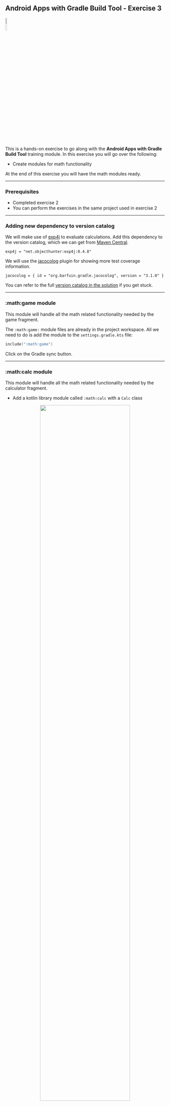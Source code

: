 ## Android Apps with Gradle Build Tool - Exercise 3

<p align="left">
<img width="10%" height="10%" src="https://user-images.githubusercontent.com/120980/174325546-8558160b-7f16-42cb-af0f-511849f22ebc.png">
</p>

This is a hands-on exercise to go along with the
**Android Apps with Gradle Build Tool** training module. In this exercise
you will go over the following:

* Create modules for math functionality

At the end of this exercise you will have the math modules ready.

---
### Prerequisites

* Completed exercise 2
* You can perform the exercises in the same project used in exercise 2

---
### Adding new dependency to version catalog

We will make use of [exp4j](https://en.wikipedia.org/wiki/Exp4j) to
evaluate calculations. Add this dependency to the version catalog, which we can get from
[Maven Central](https://mvnrepository.com/artifact/net.objecthunter/exp4j).

```text
exp4j = "net.objecthunter:exp4j:0.4.8"
```

We will use the [jacocolog](https://plugins.gradle.org/plugin/org.barfuin.gradle.jacocolog)
plugin for showing more test coverage information.

```text
jacocolog = { id = "org.barfuin.gradle.jacocolog", version = "3.1.0" }
```

You can refer to the full
[version catalog in the solution](solution/gradle/libs.versions.toml)
if you get stuck.

---
### :math:game module

This module will handle all the math related functionality needed by
the game fragment.

The `:math:game:` module files are already in the project workspace. All we need to do is add the
module to the `settings.gradle.kts` file:

```kotlin
include(":math:game")
```

Click on the Gradle sync button.

---
### :math:calc module

This module will handle all the math related functionality needed by
the calculator fragment.

* Add a kotlin library module called `:math:calc` with a `Calc` class

<p align="center">
<img width="75%" height="75%" src="https://user-images.githubusercontent.com/120980/220796992-7799b7bf-97fd-4bd6-a798-eb63ca7374e1.png">
</p>

* Update the contents of the build.gradle.kts file as follows:
  * Copy the contents of the [:math:game build.gradle.kts file](solution/math/game/build.gradle.kts)
  * Add a dependency for `exp4j` dependency

The file should now look like:

```kotlin
plugins {
    id("java-library")
    id("org.jetbrains.kotlin.jvm")
    id("jacoco")
    alias(libs.plugins.jacocolog)
}

java {
    toolchain {
        languageVersion.set(JavaLanguageVersion.of(11))
    }
}

dependencies {
    implementation(libs.exp4j)

    testImplementation(kotlin("test"))
}

tasks.named<JacocoReport>("jacocoTestReport") {
    dependsOn(tasks.named("test"))
    reports {
        xml.required.set(true)
    }
}
tasks.named<JacocoCoverageVerification>("jacocoTestCoverageVerification") {
    violationRules {
        rule {
            limit {
                counter = "LINE"
                value = "COVEREDRATIO"
                minimum = "0.5".toBigDecimal()
            }
        }
    }
}
tasks.named("check") {
    dependsOn("jacocoTestCoverageVerification")
}
tasks.named("check") {
    dependsOn("jacocoTestReport")
}
```

* Add code for `math/calc/src/main/java/com/gradle/lab/calc/Calc.kt`:

```kotlin
package com.gradle.lab.calc

import net.objecthunter.exp4j.Expression
import net.objecthunter.exp4j.ExpressionBuilder
import java.util.regex.Pattern

object Calc {

    private const val ZERO_STRING = "0+"
    private val ZERO_PATTERN = Pattern.compile(ZERO_STRING)

    fun isZeroString(str: String?): Boolean {
        if (str == null) {
            return false
        }

        val matcher = ZERO_PATTERN.matcher(str.trim())

        return matcher.matches()
    }

    fun evalExpression(expressionStr: String?): String? {
        return try {
            val expression: Expression = ExpressionBuilder(expressionStr).build()
            var result = expression.evaluate().toString()

            // Remove trailing .0 if its there.
            if (result.endsWith(".0")) {
                result = result.substring(0, result.length - 2)
            }

            result
        } catch (ex: Exception) {
            null
        }
    }
}
```

* Add code for `math/calc/src/test/java/com/gradle/lab/calc/CalcTest.kt`:

```kotlin
package com.gradle.lab.calc

import com.gradle.lab.calc.Calc.evalExpression
import kotlin.test.Test
import kotlin.test.assertEquals
import kotlin.test.assertNull

class CalcTest {

    @Test
    fun eval_good() {
        assertEquals("5", evalExpression("2+3"))
        assertEquals("2", evalExpression("5-3"))
        assertEquals("6", evalExpression("2*3"))
        assertEquals("3", evalExpression("9/3"))
        assertNull(evalExpression("2+3*"), "invalid input")
    }
}
```

* Add code for `math/calc/src/test/java/com/gradle/lab/calc/ZeroStringTest.kt`:

```kotlin
package com.gradle.lab.calc

import com.gradle.lab.calc.Calc.isZeroString
import org.junit.Test
import org.junit.runner.RunWith
import org.junit.runners.Parameterized
import kotlin.test.assertEquals

@RunWith(Parameterized::class)
class ZeroStringTest(private val input: String?, private val expected: Boolean) {

    companion object {
        @JvmStatic
        @Parameterized.Parameters(name = "{index}: input={0}, expected={1}")
        fun data(): Collection<Array<Any?>> {
            return listOf(
                arrayOf("0000", true),
                arrayOf("0", true),
                arrayOf("  0000  ", true),
                arrayOf(null, false),
                arrayOf("0000.", false),
                arrayOf("5+0", false),
                arrayOf("", false),
                arrayOf(" ", false),
                arrayOf("0001", false),
                arrayOf("  000abc000  ", false),
            )
        }
    }

    @Test
    fun testIsZeroString() {
        assertEquals(isZeroString(input), expected, "$input should return $expected")
    }
}
```

---
### Update Version Catalog

Put the following plugin entry in the version catalog:

```text
kotlin-jvm = { id = "org.jetbrains.kotlin.jvm", version = "1.8.0" }
```

Remove any entries added by Android Studio for the above plugin.
Notice both `kotlin-jvm` and `kotlin-android` are the same version and in fact have to
always remain the same version. Update them to reference a version.

Now update the top-level `build.gradle.kts` to use the version catalog entry:

```kotlin
alias(libs.plugins.kotlin.jvm) apply false
```

Next update the `:math:calc` and `:math:game` build files to use the version catalog entry:

```kotlin
alias(libs.plugins.kotlin.jvm)
```

---
### Run Test Coverage Report

Run the task `jacocoTestReport` and observe the coverage output:

```bash
> Task :math:calc:jacocoLogTestCoverage
Test Coverage:
    - Class Coverage: 100%
    - Method Coverage: 100%
    - Branch Coverage: 75%
    - Line Coverage: 100%
    - Instruction Coverage: 100%
    - Complexity Coverage: 80%

> Task :math:game:jacocoLogTestCoverage
Test Coverage:
    - Class Coverage: 100%
    - Method Coverage: 80%
    - Branch Coverage: 0%
    - Line Coverage: 62.5%
    - Instruction Coverage: 77.6%
    - Complexity Coverage: 57.1%
```

<p align="right">
<a href="https://github.com/gradle/build-tool-training-exercises/tree/main/Android_Apps_with_Gradle_Build_Tool/exercise4_optional">Exercise 4 >></a>
</p>
